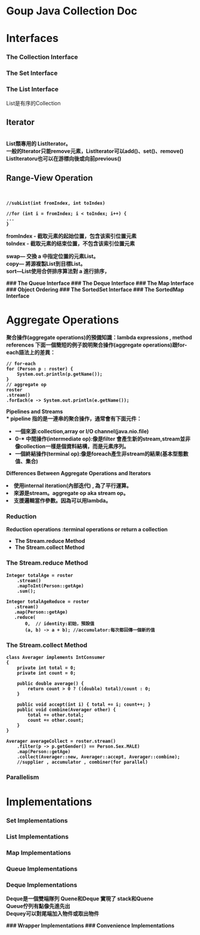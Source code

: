 # Goup Java Collection Doc
# Interfaces
### The Collection Interface
### The Set Interface
### The List Interface
<p>
List是有序的Collection

<b><h2>Iterator</h2></br>
List類專用的 ListIterator。</br>
一般的Iterator只能remove元素，ListIterator可以add()、set()、remove()
<br>
ListIteratoru也可以在游標向後或向前previous()

<b><h2>Range-View Operation</h2></br>

<p>
    
    //subList(int fromIndex, int toIndex)

    //for (int i = fromIndex; i < toIndex; i++) {
    ...
    }
<p>
fromIndex - 截取元素的起始位置，包含该索引位置元素</br>
toIndex - 截取元素的结束位置，不包含该索引位置元素</br>

swap— 交換 a 中指定位置的元素List。</br>
copy— 將源複製List到目標List。</br>
sort—List使用合併排序算法對 a 進行排序，</br>
</P>
### The Queue Interface
### The Deque Interface
### The Map Interface
### Object Ordering
### The SortedSet Interface
### The SortedMap Interface

# Aggregate Operations
<p> 
聚合操作(aggregate operations)的預備知識：lambda expressions , method references
下面一個簡短的例子說明聚合操作(aggregate operations)跟for-each語法上的差異：
</p>

    // for-each
    for (Person p : roster) {
        System.out.println(p.getName());
    }
    // aggregate op
    roster
    .stream()
    .forEach(e -> System.out.println(e.getName());
<p>
Pipelines and Streams<br/>
* pipeline 指的是一連串的聚合操作，通常會有下面元件：</p>
 
 - 一個來源:collection,array or I/O channel(java.nio.file)
 - 0-* 中間操作(intermediate op):像是filter 會產生新的stream,stream並非像collection一樣是個資料結構，而是元素序列。
 - 一個終結操作(terminal op):像是foreach產生非stream的結果(基本型態數值、集合)


<p>
Differences Between Aggregate Operations and Iterators<br/>
<li> 使用internal iteration(內部迭代) , 為了平行運算。
<li> 來源是stream。aggregate op aka stream op。
<li> 支援邏輯當作參數。因為可以用lambda。

</p>

### Reduction

Reduction operations :terminal operations or return a collection

- The Stream.reduce Method
- The Stream.collect Method

### The Stream.reduce Method
```
Integer totalAge = roster
    .stream()
    .mapToInt(Person::getAge)
    .sum();

Integer totalAgeReduce = roster
   .stream()
   .map(Person::getAge)
   .reduce(
       0,  // identity:初始，預設值
       (a, b) -> a + b); //accumulator:每次都回傳一個新的值
```


### The Stream.collect Method

```
class Averager implements IntConsumer
{
    private int total = 0;
    private int count = 0;
        
    public double average() {
        return count > 0 ? ((double) total)/count : 0;
    }
        
    public void accept(int i) { total += i; count++; }
    public void combine(Averager other) {
        total += other.total;
        count += other.count;
    }
}

Averager averageCollect = roster.stream()
    .filter(p -> p.getGender() == Person.Sex.MALE)
    .map(Person::getAge)
    .collect(Averager::new, Averager::accept, Averager::combine);
    //supplier , accumulator , combiner(for parallel)
```


### Parallelism
  
# Implementations
### Set Implementations
### List Implementations
### Map Implementations
### Queue Implementations
### Deque Implementations

<P>Deque是一個雙端隊列 Quene和Deque 實現了 stack和Quene<br/>
Queue佇列有點像先進先出<br/>
Dequey可以對尾端加入物件或取出物件<br/>
</P>
### Wrapper Implementations
### Convenience Implementations